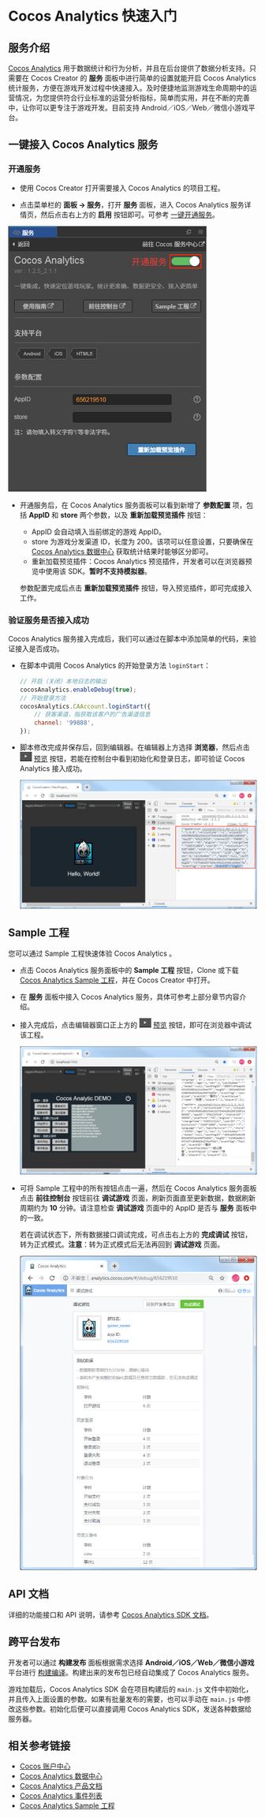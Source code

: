# Cocos Analytics 快速入门

## 服务介绍

[Cocos Analytics](https://www.cocos.com/analytics) 用于数据统计和行为分析，并且在后台提供了数据分析支持。只需要在 Cocos Creator 的 **服务** 面板中进行简单的设置就能开启 Cocos Analytics 统计服务，方便在游戏开发过程中快速接入。及时便捷地监测游戏生命周期中的运营情况，为您提供符合行业标准的运营分析指标，简单而实用，并在不断的完善中，让你可以更专注于游戏开发。目前支持 Android／iOS／Web／微信小游戏平台。

## 一键接入 Cocos Analytics 服务

### 开通服务

- 使用 Cocos Creator 打开需要接入 Cocos Analytics 的项目工程。

- 点击菜单栏的 **面板 -> 服务**，打开 **服务** 面板，进入 Cocos Analytics 服务详情页，然后点击右上方的 **启用** 按钮即可。可参考 [一键开通服务](./user-guide.md#一键开通服务)。

![](cocos-analytics/analytics-panel.png)

- 开通服务后，在 Cocos Analytics 服务面板可以看到新增了 **参数配置** 项，包括 **AppID** 和 **store** 两个参数，以及 **重新加载预览插件** 按钮：

    - AppID 会自动填入当前绑定的游戏 AppID。
    - store 为游戏分发渠道 ID，长度为 200。该项可以任意设置，只要确保在 [Cocos Analytics 数据中心](http://analytics.cocos.com/) 获取统计结果时能够区分即可。
    - 重新加载预览插件：Cocos Analytics 预览插件，开发者可以在浏览器预览中使用该 SDK。**暂时不支持模拟器**。

    参数配置完成后点击 **重新加载预览插件** 按钮，导入预览插件，即可完成接入工作。

### 验证服务是否接入成功

Cocos Analytics 服务接入完成后，我们可以通过在脚本中添加简单的代码，来验证接入是否成功。

- 在脚本中调用 Cocos Analytics 的开始登录方法 `loginStart`：

    ```js
    // 开启（关闭）本地日志的输出
    cocosAnalytics.enableDebug(true); 
    // 开始登录方法
    cocosAnalytics.CAAccount.loginStart({
        // 获客渠道，指获取该客户的广告渠道信息 
        channel: '99888',
    });
    ```

- 脚本修改完成并保存后，回到编辑器。在编辑器上方选择 **浏览器**，然后点击 ![](./image/preview-button.jpg) [预览](../getting-started/basics/preview-build.md) 按钮，若能在控制台中看到初始化和登录日志，即可验证 Cocos Analytics 接入成功。

    ![](cocos-analytics/analytics-debugging.png)


## Sample 工程

您可以通过 Sample 工程快速体验 Cocos Analytics 。
- 点击 Cocos Analytics 服务面板中的 **Sample 工程** 按钮，Clone 或下载 [Cocos Analytics Sample 工程](https://github.com/CocosService/cocosAnalyticsDemo)，并在 Cocos Creator 中打开。

- 在 **服务** 面板中接入 Cocos Analytics 服务，具体可参考上部分章节内容介绍。

- 接入完成后，点击编辑器窗口正上方的 ![](./image/preview-button.jpg) [预览](../getting-started/basics/preview-build.md) 按钮，即可在浏览器中调试该工程。

  ![](cocos-analytics/analytics-sample.png)

- 可将 Sample 工程中的所有按钮点击一遍，然后在 Cocos Analytics 服务面板点击 **前往控制台** 按钮前往 **调试游戏** 页面，刷新页面直至更新数据，数据刷新周期约为 **10** 分钟。请注意检查 **调试游戏** 页面中的 AppID 是否与 **服务** 面板中的一致。

  若在调试状态下，所有数据接口调试完成，可点击右上方的 **完成调试** 按钮，转为正式模式。**注意**：转为正式模式后无法再回到 **调试游戏** 页面。

  ![](cocos-analytics/analytics-console.png)

## API 文档

详细的功能接口和 API 说明，请参考 [Cocos Analytics SDK 文档](https://n-analytics.cocos.com/docs/zh/h5/interface_h5.html)。

## 跨平台发布

开发者可以通过 **构建发布** 面板根据需求选择 **Android／iOS／Web／微信小游戏** 平台进行 [构建编译](../publish/publish-native.md)。构建出来的发布包已经自动集成了 Cocos Analytics 服务。

游戏加载后，Cocos Analytics SDK 会在项目构建后的 `main.js` 文件中初始化，并且传入上面设置的参数。如果有批量发布的需要，也可以手动在 `main.js` 中修改这些参数。初始化后便可以直接调用 Cocos Analytics SDK，发送各种数据给服务器。

## 相关参考链接

- [Cocos 账户中心](https://account.cocos.com/#/)
- [Cocos Analytics 数据中心](http://analytics.cocos.com/)
- [Cocos Analytics 产品文档](https://n-analytics.cocos.com/docs/zh/)
- [Cocos Analytics 事件列表](https://n-analytics.cocos.com/docs/zh/analytics_event.html)
- [Cocos Analytics Sample 工程](https://github.com/CocosService/cocosAnalyticsDemo)
